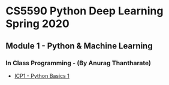 # CS5590 Python Deep Learning Spring 2020

## Module 1 - Python & Machine Learning

### In Class Programming - (By Anurag Thantharate)

* [ICP1 - Python Basics 1](https://github.com/adtmv7/CS5590-490-Python-Deep-Learning/tree/master/ICP1) 

